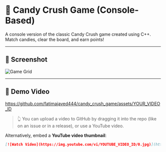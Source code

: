 # 🍬 Candy Crush Game (Console-Based)

A console version of the classic Candy Crush game created using C++.  
Match candies, clear the board, and earn points!

---

## 📸 Screenshot

![Game Grid](images/grid.png)

---

## 🎥 Demo Video

https://github.com/fatimajaved444/candy_crush_game/assets/YOUR_VIDEO_ID

> 👆 You can upload a video to GitHub by dragging it into the repo (like on an issue or in a release), or use a YouTube video.

Alternatively, embed a **YouTube video thumbnail**:
```markdown
[![Watch Video](https://img.youtube.com/vi/YOUTUBE_VIDEO_ID/0.jpg)](https://www.youtube.com/watch?v=YOUTUBE_VIDEO_ID)

